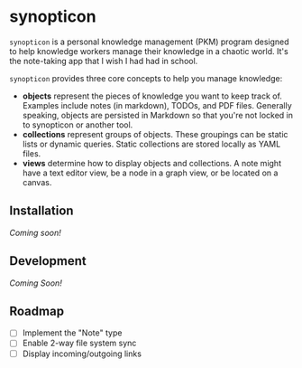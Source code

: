 # synopticon

`synopticon` is a personal knowledge management (PKM) program designed to help knowledge workers manage their knowledge in a chaotic world. It's the note-taking app that I wish I had had in school.

`synopticon` provides three core concepts to help you manage knowledge:

- **objects** represent the pieces of knowledge you want to keep track of. Examples include notes (in markdown), TODOs, and PDF files. Generally speaking, objects are persisted in Markdown so that you're not locked in to synopticon or another tool.
- **collections** represent groups of objects. These groupings can be static lists or dynamic queries. Static collections are stored locally as YAML files.
- **views** determine how to display objects and collections. A note might have a text editor view, be a node in a graph view, or be located on a canvas.

## Installation

*Coming soon!*

## Development

*Coming Soon!*

## Roadmap

- [ ] Implement the "Note" type
- [ ] Enable 2-way file system sync
- [ ] Display incoming/outgoing links
